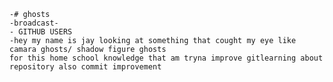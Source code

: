     -# ghosts
    -broadcast- 
    - GITHUB USERS 
    -hey my name is jay looking at something that cought my eye like camara ghosts/ shadow figure ghosts    
    for this home school knowledge that am tryna improve gitlearning about repository also commit improvement 
